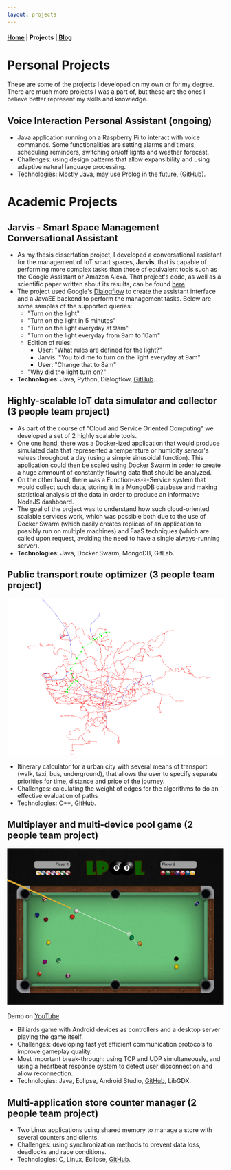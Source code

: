 ```yaml
---
layout: projects
---
```


#### [Home](/) | Projects | [Blog](/blog)

# Personal Projects

These are some of the projects I developed on my own or for my degree. There are much more projects I was a part of, but these are the ones I believe better represent my skills and knowledge.

## Voice Interaction Personal Assistant (ongoing)

* Java application running on a Raspberry Pi to interact with voice commands. Some functionalities are setting alarms and timers, scheduling reminders, switching on/off lights and weather forecast.
* Challenges: using design patterns that allow expansibility and using adaptive natural language processing.
* Technologies: Mostly Java, may use Prolog in the future, ([GitHub](https://github.com/andrelago13/JARVIS-Pi)).

# Academic Projects

## Jarvis - Smart Space Management Conversational Assistant

* As my thesis dissertation project, I developed a conversational assistant for the management of IoT smart spaces, **Jarvis**,  that is capable of performing more complex tasks than those of equivalent tools such as the Google Assistant or Amazon Alexa. That project's code, as well as a scientific paper written about its results, can be found [here](https://github.com/andrelago13/jarvis).
* The project used Google's [Dialogflow](https://dialogflow.com/) to create the assistant interface and a JavaEE backend to perform the management tasks. Below are some samples of the supported queries:
    * "Turn on the light"
    * "Turn on the light in 5 minutes"
    * "Turn on the light everyday at 9am"
    * "Turn on the light everyday from 9am to 10am"
    * Edition of rules:
        * User: "What rules are defined for the light?"
        * Jarvis: "You told me to turn on the light everyday at 9am"
        * User: "Change that to 8am"
    * "Why did the light turn on?"
* **Technologies**: Java, Python, Dialogflow, [GitHub](https://github.com/andrelago13/jarvis).

## Highly-scalable IoT data simulator and collector (3 people team project)

* As part of the course of "Cloud and Service Oriented Computing" we developed a set of 2 highly scalable tools.
* One one hand, there was a Docker-ized application that would produce simulated data that represented a temperature or humidity sensor's values throughout a day (using a simple sinusoidal function). This application could then be scaled using Docker Swarm in order to create a huge ammount of constantly flowing data that should be analyzed.
* On the other hand, there was a Function-as-a-Service system that would collect such data, storing it in a MongoDB database and making statistical analysis of the data in order to produce an informative NodeJS dashboard.
* The goal of the project was to understand how such cloud-oriented scalable services work, which was possible both due to the use of Docker Swarm (which easily creates replicas of an application to possibly run on multiple machines) and FaaS techniques (which are called upon request, avoiding the need to have a single always-running server).
* **Technologies**: Java, Docker Swarm, MongoDB, GitLab.

## Public transport route optimizer (3 people team project)

![CAL](/assets/images/cal.jpg)

* Itinerary calculator for a urban city with several means of transport (walk, taxi, bus, underground), that allows the user to specify separate priorities for time, distance and price of the journey.
* Challenges: calculating the weight of edges for the algorithms to do an effective evaluation of paths
* Technologies: C++, [GitHub](https://github.com/gtugablue/CAL-Planeamento-de-itinerarios-multimodais).

## Multiplayer and multi-device pool game (2 people team project)

![LPOOL](/assets/images/lpool.jpg)

Demo on [YouTube](https://www.youtube.com/watch?v=Hgp11t09ssc).

* Billiards game with Android devices as controllers and a desktop server playing the game itself.
* Challenges: developing fast yet efficient communication protocols to improve gameplay quality.
* Most important break-through: using TCP and UDP simultaneously, and using a heartbeat response system to detect user disconnection and allow reconnection.
* Technologies: Java, Eclipse, Android Studio, [GitHub](https://github.com/gtugablue/LPOOL), LibGDX.

## Multi-application store counter manager (2 people team project)

* Two Linux applications using shared memory to manage a store with several counters and clients.
* Challenges: using synchronization methods to prevent data loss, deadlocks and race conditions.
* Technologies: C, Linux, Eclipse, [GitHub](https://github.com/gtugablue/SOPE-Loja-Virtual).